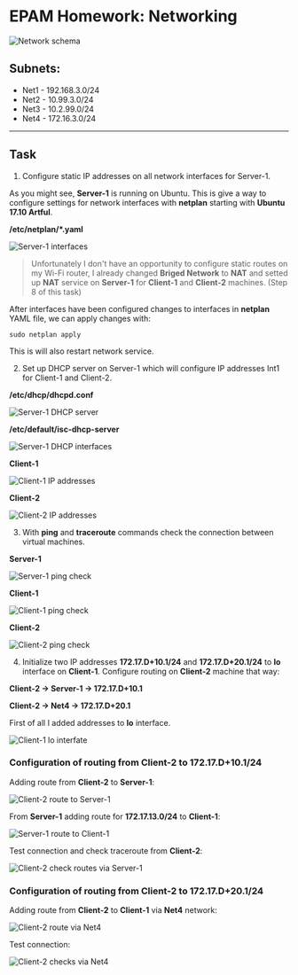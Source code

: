 # EPAM Homework: Networking

![Network schema](network_vm_plan.png)

## Subnets:
- Net1 - 192.168.3.0/24
- Net2 - 10.99.3.0/24
- Net3 - 10.2.99.0/24
- Net4 - 172.16.3.0/24

---
## Task

1. Configure static IP addresses on all network interfaces for Server-1.

As you might see, __Server-1__ is running on Ubuntu. This is give a way to configure settings for network interfaces with __netplan__ starting with __Ubuntu 17.10 Artful__.

__/etc/netplan/*.yaml__

![Server-1 interfaces](server_1_interfaces.png)

>Unfortunately I don't have an opportunity to configure static routes on my Wi-Fi router, I already changed __Briged Network__ to __NAT__ and setted up __NAT__ service on __Server-1__ for __Client-1__ and __Client-2__ machines. (Step 8 of this task)
 
After interfaces have been configured changes to interfaces in __netplan__ YAML file, we can apply changes with:

```
sudo netplan apply
```

This is will also restart network service.

2. Set up DHCP server on Server-1 which will configure IP addresses Int1 for Client-1 and Client-2.

__/etc/dhcp/dhcpd.conf__

![Server-1 DHCP server](server_1_dhcp_config.png)

__/etc/default/isc-dhcp-server__

![Server-1 DHCP interfaces](server_1_dhcp_interfaces.png)

__Client-1__

![Client-1 IP addresses](client_1_ips.png)

__Client-2__

![Client-2 IP addresses](client_2_ips.png)

3. With __ping__ and __traceroute__ commands check the connection between virtual machines.

__Server-1__

![Server-1 ping check](server_1_ping.png)

__Client-1__

![Client-1 ping check](client_1_ping.png)

__Client-2__

![Client-2 ping check](client_2_ping.png)

4. Initialize two IP addresses __172.17.D+10.1/24__ and __172.17.D+20.1/24__ to __lo__ interface on __Client-1__. Configure routing on __Client-2__ machine that way: 

__Client-2 -> Server-1 -> 172.17.D+10.1__

__Client-2 -> Net4 -> 172.17.D+20.1__

First of all I added addresses to __lo__ interface.

![Client-1 lo interfate](client_1_lo_ips.png)

### Configuration of routing from __Client-2__ to __172.17.D+10.1/24__

Adding route from __Client-2__ to __Server-1__:

![Client-2 route to Server-1](route_c2_s1.png)

From __Server-1__ adding route for __172.17.13.0/24__ to __Client-1__:

![Server-1 route to Client-1](route_s1_c1.png)

Test connection and check traceroute from __Client-2__:

![Client-2 check routes via Server-1](traceroute_c2_s1.png)

### Configuration of routing from __Client-2__ to __172.17.D+20.1/24__

Adding route from __Client-2__ to __Client-1__ via __Net4__ network:

![Client-2 route via Net4](route_c2_net4.png)

Test connection:

![Client-2 checks via Net4](traceroute_c2_net4.png)